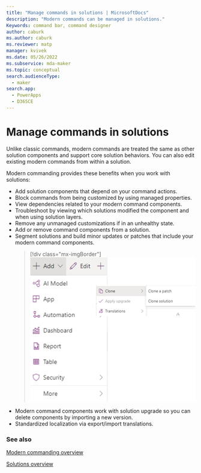 ```yaml
---
title: "Manage commands in solutions | MicrosoftDocs"
description: "Modern commands can be managed in solutions."
Keywords: command bar, command designer
author: caburk
ms.author: caburk
ms.reviewer: matp
manager: kvivek
ms.date: 05/26/2022
ms.subservice: mda-maker
ms.topic: conceptual
search.audienceType: 
  - maker
search.app: 
  - PowerApps
  - D365CE
---
```


# Manage commands in solutions

Unlike classic commands, modern commands are treated the same as other solution components and support core solution behaviors. You can also edit existing modern commands from within a solution.

Modern commanding provides these benefits when you work with solutions:
- Add solution components that depend on your command actions.
- Block commands from being customized by using managed properties.
- View dependencies related to your modern command components.
- Troubleshoot by viewing which solutions modified the component and when using solution layers.
- Remove any unmanaged customizations if in an unhealthy state.
- Add or remove command components from a solution.
- Segment solutions and build minor updates or patches that include your modern command components.
    > [!div class="mx-imgBorder"]
    > ![Clone a patch](media/CommandDesigner-clone-a-patch.png "Clone a patch")
- Modern command components work with solution upgrade so you can delete components by importing a new version.
- Standardized localization via export/import translations.

### See also

[Modern commanding overview](command-designer-overview.md)

[Solutions overview](../data-platform/solutions-overview.md)
